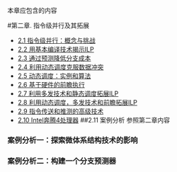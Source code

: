 本章应包含的内容

#第二章. 指令级并行及其拓展

- [2.1 指令级并行：概念与挑战](2.1.html)
- [2.2 用基本编译技术揭示ILP](2.2.html)
- [2.3 通过预测降低分支成本](2.3.html)
- [2.4 利用动态调度克服数据冲突](2.4.html)
- [2.5 动态调度：实例和算法](2.5.html)
- [2.6 基于硬件的前瞻执行](2.6.html)
- [2.7 利用多发技术和静态调度拓展ILP](2.7.html)
- [2.8 利用动态调度，多发技术和前瞻拓展ILP](2.8.html)
- [2.9 指令传送和推测的高级技术](2.9.html)
- [2.10 Intel奔腾4处理器](2.10.html)
##2.11 案例分析 参照第二章内容
### 案例分析一：探索微体系结构技术的影响
### 案例分析二：构建一个分支预测器